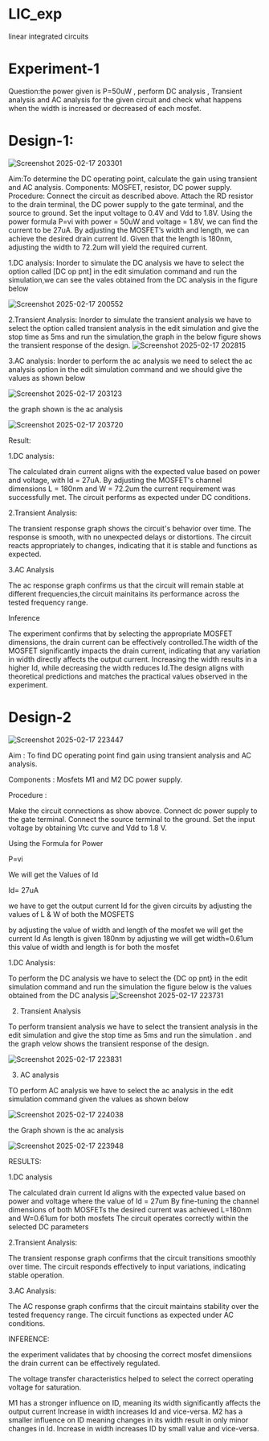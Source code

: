 
# LIC_exp
linear integrated circuits
# Experiment-1
Question:the power given is P=50uW , perform DC analysis , Transient analysis and AC analysis for the given circuit and check what happens when the width is increased or decreased of each mosfet.
# Design-1:
![Screenshot 2025-02-17 203301](https://github.com/user-attachments/assets/ad8c6a4a-49da-4459-a8d8-9d91ba14e738)



Aim:To determine the DC operating point, calculate the gain using transient and AC analysis. Components: MOSFET, resistor, DC power supply. Procedure: Connect the circuit as described above. Attach the RD resistor to the drain terminal, the DC power supply to the gate terminal, and the source to ground. Set the input voltage to 0.4V and Vdd to 1.8V. Using the power formula P=vi with power = 50uW and voltage = 1.8V, we can find the current to be 27uA. By adjusting the MOSFET’s width and length, we can achieve the desired drain current Id. Given that the length is 180nm, adjusting the width to 72.2um will yield the required current.

   1.DC analysis:
     Inorder to simulate the DC analysis we have to select the option called [DC op pnt] in the 
     edit simulation command and run the simulation,we can see the vales obtained from the DC 
     analysis in the figure below
     
![Screenshot 2025-02-17 200552](https://github.com/user-attachments/assets/764e1429-46b0-455f-8f5c-838c99d0edbb)



   2.Transient Analysis:
     Inorder to simulate the transient analysis we have to select the option called transient 
     analysis in the edit simulation and give the stop time as 5ms and run the simulation,the 
     graph in the below figure shows the transient response of the design.
     ![Screenshot 2025-02-17 202815](https://github.com/user-attachments/assets/231f9295-2aef-4b5a-8623-55a695552bd9)


   3.AC analysis:
     Inorder to perform the ac analysis we need to select the ac analysis option in the edit 
     simulation command and we should give the values as shown below
     
   ![Screenshot 2025-02-17 203123](https://github.com/user-attachments/assets/7cc4caec-efdc-488a-847f-b6e265d70d07)


   the graph shown is the ac analysis
     
   ![Screenshot 2025-02-17 203720](https://github.com/user-attachments/assets/52015575-16f9-4f65-9886-aa72478814f0)



   Result:

   1.DC analysis:

   The calculated drain current aligns with the expected value based on power and voltage, 
   with Id = 27uA. By adjusting the MOSFET's channel dimensions L = 180nm and W = 72.2um the 
   current requirement was successfully met. The circuit performs as expected under DC 
   conditions.

   2.Transient Analysis:

   The transient response graph shows the circuit's behavior over time. The response is 
   smooth, with no unexpected delays or distortions. The circuit reacts appropriately to 
   changes, indicating that it is stable and functions as expected.

   3.AC Analysis

   The ac response graph confirms us that the circuit will remain stable at different 
   frequencies,the circuit mainitains its performance across the tested frequency range.

   Inference

   The experiment confirms that by selecting the appropriate MOSFET dimensions, the drain 
   current can be effectively controlled.The width of the MOSFET significantly impacts the 
   drain current, indicating that any variation in width directly affects the output current.
   Increasing the width results in a higher Id, while decreasing the width reduces Id.The 
   design aligns with theoretical predictions and matches the practical values observed 
   in the experiment.


# Design-2
![Screenshot 2025-02-17 223447](https://github.com/user-attachments/assets/3f778297-d8f1-41fa-ba7b-e38e345a64ae)



   Aim : To find DC operating point find gain using transient analysis and AC analysis.

   Components : Mosfets M1 and M2 DC power supply.

   Procedure :

   Make the circuit connections as show abovce.
   Connect dc power supply to the gate terminal.
   Connect the source terminal to the ground.
   Set the input voltage by obtaining Vtc curve and Vdd to 1.8 V.

   Using the Formula for Power

   P=vi

   We will get the Values of Id

   Id= 27uA


   we have to get the output current Id for the given circuits by adjusting the values of L & W of both the MOSFETS

   
   by adjusting the value of width and length of the mosfet we will get the current Id 
   As length is given 180nm by adjusting we will get width=0.61um this value of width and length is for both the mosfet


   1.DC Analysis:

   
   To perform the DC analysis we have to select the {DC op pnt} in the edit simulation command and run the simulation
     the figure below is the values obtained from the DC analysis
    ![Screenshot 2025-02-17 223731](https://github.com/user-attachments/assets/8ab9c439-0618-4670-8229-48cc0fab1c7a)

   


   2. Transient Analysis

   
   To perform transient analysis we have to select the transient analysis in the edit simulation
   and give the stop time as 5ms and run the simulation .
   and the graph velow shows the transient response of the design.
   
   ![Screenshot 2025-02-17 223831](https://github.com/user-attachments/assets/f5228a8c-3cad-46a4-9708-d84ec2e59ad1)



   3. AC analysis
 

   TO perform AC analysis we have to select the ac analysis in the edit simulation command given the values as shown below

   ![Screenshot 2025-02-17 224038](https://github.com/user-attachments/assets/49149d3b-8624-4346-8fd5-be8cdd77f9fe)


   the Graph shown is the ac analysis

![Screenshot 2025-02-17 223948](https://github.com/user-attachments/assets/2aea3060-8ca3-46ad-97e3-320c78bffa6e)

   


   RESULTS:

  1.DC analysis
  
  
  The calculated drain current Id aligns with the expected value based on power and voltage  where the value of Id = 27um 
  By fine-tuning the channel dimensions  of both MOSFETs  the desired current was achieved L=180nm and W=0.61um for both mosfets
  The circuit operates correctly within the selected DC parameters 

  
  2.Transient Analysis:

  The transient response graph confirms that the circuit transitions smoothly over time.
  The circuit responds effectively to input variations, indicating stable operation.

  
  3.AC Analysis:

  The AC response graph confirms that the circuit maintains stability over the tested frequency range.
  The circuit functions as expected under AC conditions.


  INFERENCE:


 the experiment validates that by choosing the correct mosfet dimensiions the drain current can be effectively regulated.

  The voltage transfer characteristics  helped to select the correct operating voltage  for saturation.

 M1  has a stronger influence on ID, meaning its width significantly affects the output current  Increase in width increases Id  and vice-versa.
M2 has a smaller influence on ID  meaning changes in its width result in only minor changes  in Id. Increase in width increases ID by small value and vice-versa.

     



